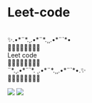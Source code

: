 # Leet-code
<br>
✨.•*¨*.¸.•*¨*.¸¸.•*¨`*•<br>
🌸🌺🌸🌺🌸🌺🌸🌺<br>
   Leet code <br>
🌷🌻🌷🌻🌷🌻🌷🌻<br>
¨*.¸.•*¨`*. ¸.•*¨*.¸¸.•*¨`*•.✨<br>
🌹🍀🌹🍀🌹🍀🌹🍀

![](https://emoji-maker.com/images/favicon-angel-rock-chick-78x78.gif)
![](https://octodex.github.com/images/hula_loop_octodex03.gif)




